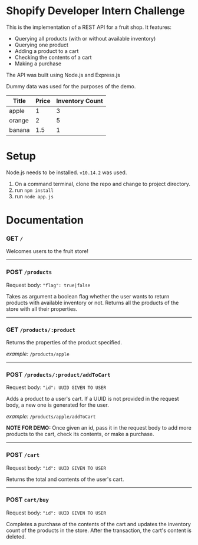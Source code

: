 # Shopify Developer Intern Challenge

This is the implementation of a REST API for a fruit shop. It features:

- Querying all products (with or without available inventory)
- Querying one product
- Adding a product to a cart
- Checking the contents of a cart
- Making a purchase

The API was built using Node.js and Express.js

Dummy data was used for the purposes of the demo.

Title | Price | Inventory Count
--- | --- | ---
apple | 1 | 3
orange | 2 | 5
banana | 1.5 | 1

# Setup
Node.js needs to be installed. `v10.14.2` was used.

1. On a command terminal, clone the repo and change to project directory.
2. run `npm install`
3. run `node app.js`

# Documentation

### GET `/`

Welcomes users to the fruit store!

---

### POST `/products`
Request body: `"flag": true|false`

Takes as argument a boolean flag whether the user wants to return products with available inventory or not.
Returns all the products of the store with all their properties.

---

### GET `/products/:product`

Returns the properties of the product specified.

*example:* `/products/apple`

---

### POST `/products/:product/addToCart`
Request body: `"id": UUID GIVEN TO USER`

Adds a product to a user's cart. If a UUID is not provided in the request body, a new one is generated for the user. 

*example:* `/products/apple/addToCart`

**NOTE FOR DEMO:** Once given an id, pass it in the request body to add more products to the cart, check its contents, or make a purchase.

---

### POST `/cart`
Request body: `"id": UUID GIVEN TO USER`

Returns the total and contents of the user's cart.

---

### POST `cart/buy`
Request body: `"id": UUID GIVEN TO USER`

Completes a purchase of the contents of the cart and updates the inventory count of the products in the store. After the transaction, the cart's content is deleted.
